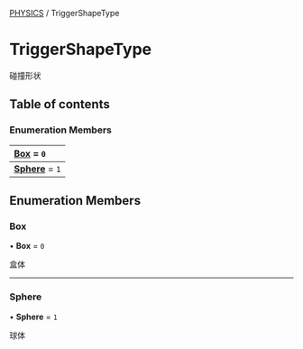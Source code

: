 [PHYSICS](../groups/Core.PHYSICS.md) / TriggerShapeType

# TriggerShapeType <Badge type="tip" text="Enumeration" /> <Score text="TriggerShapeType" />

<span class="content-big">

碰撞形状

</span>

## Table of contents

### Enumeration Members <Score text="Enumeration" /> 
| **[Box](mw.TriggerShapeType.md#box)** = ``0``  |
| :----- |
| **[Sphere](mw.TriggerShapeType.md#sphere)** = ``1`` |

## Enumeration Members

### Box <Score text="Box" /> 

• **Box** = ``0``

盒体

___

### Sphere <Score text="Sphere" /> 

• **Sphere** = ``1``

球体
